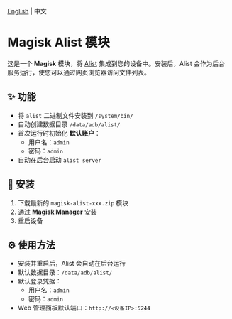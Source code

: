 [English](./README.md)  | 中文


# Magisk Alist 模块

这是一个 **Magisk** 模块，将 [Alist](https://github.com/AlistGo/alist) 集成到您的设备中。安装后，Alist 会作为后台服务运行，使您可以通过网页浏览器访问文件列表。

## ✨ 功能

- 将 `alist` 二进制文件安装到 `/system/bin/`
- 自动创建数据目录 `/data/adb/alist/`
- 首次运行时初始化 **默认账户**：
  - 用户名：`admin`
  - 密码：`admin`
- 自动在后台启动 `alist server`

## 📂 安装

1. 下载最新的 `magisk-alist-xxx.zip` 模块
2. 通过 **Magisk Manager** 安装
3. 重启设备

## ⚙️ 使用方法

- 安装并重启后，Alist 会自动在后台运行
- 默认数据目录：`/data/adb/alist/`
- 默认登录凭据：
  - 用户名：`admin`
  - 密码：`admin`
- Web 管理面板默认端口：`http://<设备IP>:5244`